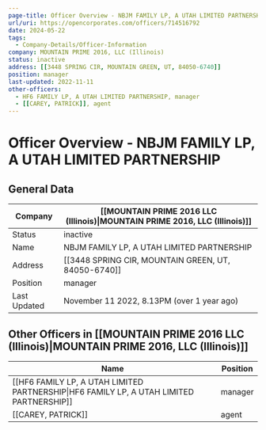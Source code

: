 ```yaml
---
page-title: Officer Overview - NBJM FAMILY LP, A UTAH LIMITED PARTNERSHIP
url/uri: https://opencorporates.com/officers/714516792
date: 2024-05-22
tags:
  - Company-Details/Officer-Information
company: MOUNTAIN PRIME 2016, LLC (Illinois)
status: inactive
address: [[3448 SPRING CIR, MOUNTAIN GREEN, UT, 84050-6740]]
position: manager
last-updated: 2022-11-11
other-officers:
  - HF6 FAMILY LP, A UTAH LIMITED PARTNERSHIP, manager
  - [[CAREY, PATRICK]], agent
---
```


# Officer Overview - NBJM FAMILY LP, A UTAH LIMITED PARTNERSHIP

## General Data

| Company               | [[MOUNTAIN PRIME 2016 LLC (Illinois)\|MOUNTAIN PRIME 2016, LLC (Illinois)]]                     |
|-----------------------|-----------------------------------------------|
| Status                | inactive                                      |
| Name                  | NBJM FAMILY LP, A UTAH LIMITED PARTNERSHIP    |
| Address               | [[3448 SPRING CIR, MOUNTAIN GREEN, UT, 84050-6740]]    |
| Position              | manager                                       |
| Last Updated          | November 11 2022, 8.13PM (over 1 year ago)    |

## Other Officers in [[MOUNTAIN PRIME 2016 LLC (Illinois)|MOUNTAIN PRIME 2016, LLC (Illinois)]]

| Name                                       | Position   |
|--------------------------------------------|------------|
| [[HF6 FAMILY LP, A UTAH LIMITED PARTNERSHIP\|HF6 FAMILY LP, A UTAH LIMITED PARTNERSHIP]]  | manager    |
| [[CAREY, PATRICK]]                             | agent      |